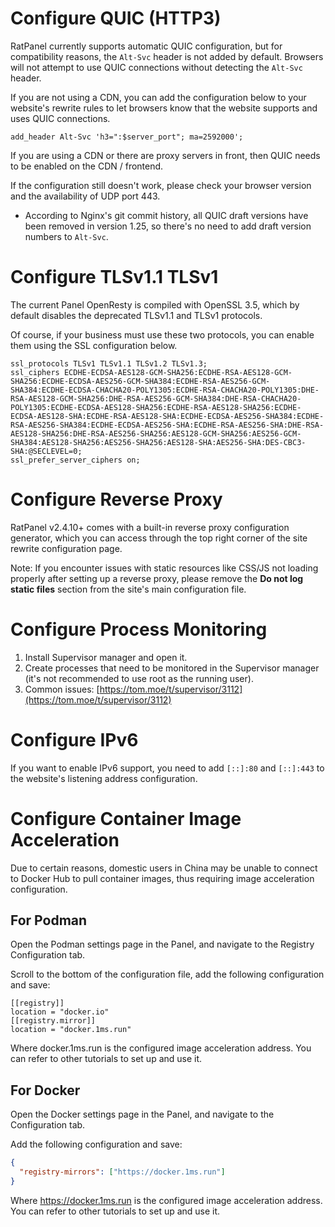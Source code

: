 # Configure QUIC (HTTP3)

RatPanel currently supports automatic QUIC configuration, but for compatibility reasons, the `Alt-Svc` header is not added by default. Browsers will not attempt to use QUIC connections without detecting the `Alt-Svc` header.

If you are not using a CDN, you can add the configuration below to your website's rewrite rules to let browsers know that the website supports and uses QUIC connections.

```nginx
add_header Alt-Svc 'h3=":$server_port"; ma=2592000';
```

If you are using a CDN or there are proxy servers in front, then QUIC needs to be enabled on the CDN / frontend.

If the configuration still doesn't work, please check your browser version and the availability of UDP port 443.

- According to Nginx's git commit history, all QUIC draft versions have been removed in version 1.25, so there's no need to add draft version numbers to `Alt-Svc`.

# Configure TLSv1.1 TLSv1

The current Panel OpenResty is compiled with OpenSSL 3.5, which by default disables the deprecated TLSv1.1 and TLSv1 protocols.

Of course, if your business must use these two protocols, you can enable them using the SSL configuration below.

```nginx
ssl_protocols TLSv1 TLSv1.1 TLSv1.2 TLSv1.3;
ssl_ciphers ECDHE-ECDSA-AES128-GCM-SHA256:ECDHE-RSA-AES128-GCM-SHA256:ECDHE-ECDSA-AES256-GCM-SHA384:ECDHE-RSA-AES256-GCM-SHA384:ECDHE-ECDSA-CHACHA20-POLY1305:ECDHE-RSA-CHACHA20-POLY1305:DHE-RSA-AES128-GCM-SHA256:DHE-RSA-AES256-GCM-SHA384:DHE-RSA-CHACHA20-POLY1305:ECDHE-ECDSA-AES128-SHA256:ECDHE-RSA-AES128-SHA256:ECDHE-ECDSA-AES128-SHA:ECDHE-RSA-AES128-SHA:ECDHE-ECDSA-AES256-SHA384:ECDHE-RSA-AES256-SHA384:ECDHE-ECDSA-AES256-SHA:ECDHE-RSA-AES256-SHA:DHE-RSA-AES128-SHA256:DHE-RSA-AES256-SHA256:AES128-GCM-SHA256:AES256-GCM-SHA384:AES128-SHA256:AES256-SHA256:AES128-SHA:AES256-SHA:DES-CBC3-SHA:@SECLEVEL=0;
ssl_prefer_server_ciphers on;
```

# Configure Reverse Proxy

RatPanel v2.4.10+ comes with a built-in reverse proxy configuration generator, which you can access through the top right corner of the site rewrite configuration page.

Note: If you encounter issues with static resources like CSS/JS not loading properly after setting up a reverse proxy, please remove the **Do not log static files** section from the site's main configuration file.

# Configure Process Monitoring

1. Install Supervisor manager and open it.
2. Create processes that need to be monitored in the Supervisor manager (it's not recommended to use root as the running user).
3. Common issues: [https://tom.moe/t/supervisor/3112](https://tom.moe/t/supervisor/3112)

# Configure IPv6

If you want to enable IPv6 support, you need to add `[::]:80` and `[::]:443` to the website's listening address configuration.

# Configure Container Image Acceleration

Due to certain reasons, domestic users in China may be unable to connect to Docker Hub to pull container images, thus requiring image acceleration configuration.

## For Podman

Open the Podman settings page in the Panel, and navigate to the Registry Configuration tab.

Scroll to the bottom of the configuration file, add the following configuration and save:

```
[[registry]]
location = "docker.io"
[[registry.mirror]]
location = "docker.1ms.run"
```

Where docker.1ms.run is the configured image acceleration address. You can refer to other tutorials to set up and use it.

## For Docker

Open the Docker settings page in the Panel, and navigate to the Configuration tab.

Add the following configuration and save:

```json
{
  "registry-mirrors": ["https://docker.1ms.run"]
}
```

Where https://docker.1ms.run is the configured image acceleration address. You can refer to other tutorials to set up and use it.
